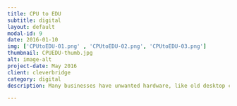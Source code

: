 ```yaml
---
title: CPU to EDU
subtitle: digital
layout: default
modal-id: 9
date: 2016-01-10
img: ['CPUtoEDU-01.png' , 'CPUtoEDU-02.png', 'CPUtoEDU-03.png']
thumbnail: CPUEDU-thumb.jpg
alt: image-alt
project-date: May 2016
client: cleverbridge
category: digital
description: Many businesses have unwanted hardware, like old desktop computers, that are often discarded and thrown away into our landfills. Meanwhile, many Chicago Public Schools’ studnts are falling behind in STEM studies because they lack access to technology. CPU to EDU is a resource that allows businesses to donate their unwanted materials to Chicago students in need. <p> Haphazardly thown together during cleverbridge's <a href="www.https://hacktothefuture.splashthat.com/">Hack to the Future Hackathon</a>, our goal was to provide the resources to help students extend learning in the classroom and beyond.</p> <p> <a href="https://cputoedu.herokuapp.com/">See the live site here</a>

---
```

